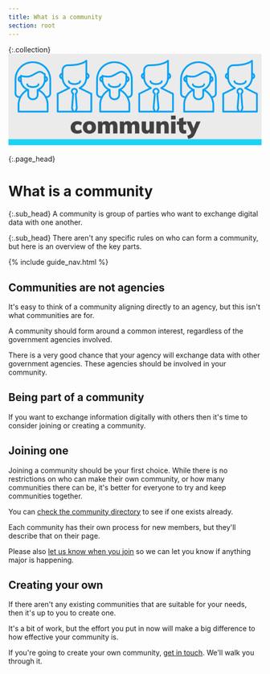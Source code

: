 ```yaml
---
title: What is a community
section: root
---
```


{:.collection}
![Community](assets/img/community.svg)

{:.page_head}
# What is a community

{:.sub_head}
A community is group of parties who want to exchange digital data with one another.

{:.sub_head}
There aren't any specific rules on who can form a community, but here is an overview of the key parts.

{% include guide_nav.html %}

## Communities are not agencies

It's easy to think of a community aligning directly to an agency, but this isn't what communities are for.

A community should form around a common interest, regardless of the government agencies involved.

There is a very good chance that your agency will exchange data with other government agencies. These agencies should be involved in your community.

## Being part of a community

If you want to exchange information digitally with others then it's time to consider joining or creating a community.


## Joining one

Joining a community should be your first choice. While there is no restrictions on who can make their own community, or how many communities there can be, it's better for everyone to try and keep communities together.

You can [check the community directory](/community_directory.html) to see if one exists already.

Each community has their own process for new members, but they'll describe that on their page.

Please also [let us know when you join](mailto:alastair.parker@ato.gov.au?subject=I%27d%20like%20to%20join%20a%20community) so we can let you know if anything major is happening.

## Creating your own

If there aren't any existing communities that are suitable for your needs, then it's up to you to create one.

It's a bit of work, but the effort you put in now will make a big difference to how effective your community is.

If you're going to create your own community, [get in touch](mailto:alastair.parker@ato.gov.au?subject=I%27d%20like%20to%20make%20a%20new%20community). We'll walk you through it.
